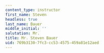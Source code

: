 ```yaml
---
content_type: instructor
first_name: Steven
headless: true
last_name: Bauer
middle_initial: ''
salutation: Mr.
title: Mr. Steven Bauer
uid: 769b3130-7fc3-cc53-4575-459a81e12aed
---
```

